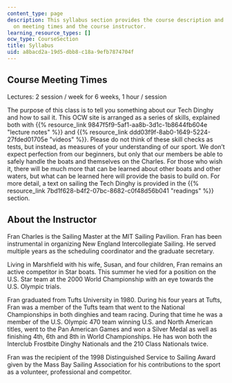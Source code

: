 ```yaml
---
content_type: page
description: This syllabus section provides the course description and information
  on meeting times and the course instructor.
learning_resource_types: []
ocw_type: CourseSection
title: Syllabus
uid: a8bacd2a-19d5-dbb8-c18a-9efb7874704f
---
```


Course Meeting Times
--------------------

Lectures: 2 session / week for 6 weeks, 1 hour / session

The purpose of this class is to tell you something about our Tech Dinghy and how to sail it. This OCW site is arranged as a series of skills, explained both with {{% resource_link 9847f5f9-5af1-aa8b-3d1c-1b8644fb604e "lecture notes" %}} and {{% resource_link ddd03f9f-8ab0-1649-5224-27fded01705e "videos" %}}. Please do not think of these skill checks as tests, but instead, as measures of your understanding of our sport. We don’t expect perfection from our beginners, but only that our members be able to safely handle the boats and themselves on the Charles. For those who wish it, there will be much more that can be learned about other boats and other waters, but what can be learned here will provide the basis to build on. For more detail, a text on sailing the Tech Dinghy is provided in the {{% resource_link 7bd1f628-b4f2-07bc-8682-c0f48d56b041 "readings" %}} section.

About the Instructor
--------------------

Fran Charles is the Sailing Master at the MIT Sailing Pavilion. Fran has been instrumental in organizing New England Intercollegiate Sailing. He served multiple years as the scheduling coordinator and the graduate secretary.

Living in Marshfield with his wife, Susan, and four children, Fran remains an active competitor in Star boats. This summer he vied for a position on the U.S. Star team at the 2000 World Championship with an eye towards the U.S. Olympic trials.

Fran graduated from Tufts University in 1980. During his four years at Tufts, Fran was a member of the Tufts team that went to the National Championships in both dinghies and team racing. During that time he was a member of the U.S. Olympic 470 team winning U.S. and North American titles, went to the Pan American Games and won a Silver Medal as well as finishing 4th, 6th and 8th in World Championships. He has won both the Interclub Frostbite Dinghy Nationals and the 210 Class Nationals twice.

Fran was the recipient of the 1998 Distinguished Service to Sailing Award given by the Mass Bay Sailing Association for his contributions to the sport as a volunteer, professional and competitor.